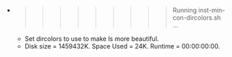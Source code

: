 * >>>>>>>>> Running inst-min-con-dircolors.sh ...
  * Set dircolors to use  to make ls more beautiful.
  * Disk size = 1459432K. Space Used = 24K. Runtime = 00:00:00:00.
